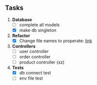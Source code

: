 ## Tasks

1. **Database**
	- [ ] complete all models
	- [x] make db singleton

2. **Refactor**
	- [x] Change file names to properate: [link](https://stackoverflow.com/questions/25161774/what-are-conventions-for-filenames-in-go)

3. **Controllers**
	- [ ] user controller
	- [ ] order controller
	- [ ] product controller (xz)

4. **Tests**
	- [x] db connect test
	- [ ] env file test
